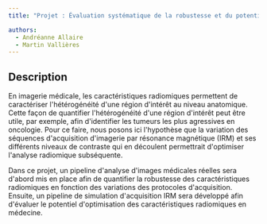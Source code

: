 ```yaml
---
title: "Projet : Évaluation systématique de la robustesse et du potentiel d'exploitation des caractéristiques radiomiques en imagerie par résonance magnétique"

authors:
  - Andréanne Allaire
  - Martin Vallières
---
```


## Description

En imagerie médicale, les caractéristiques radiomiques permettent de caractériser l'hétérogénéité d'une région 
d'intérêt au niveau anatomique. Cette façon de quantifier l'hétérogénéité d'une région d'intérêt peut être utile, 
par exemple, afin d'identifier les tumeurs les plus agressives en oncologie. Pour ce faire, nous posons ici 
l'hypothèse que la variation des séquences d'acquisition d'imagerie par résonance magnétique (IRM) et ses 
différents niveaux de contraste qui en découlent permettrait d'optimiser l'analyse radiomique subséquente. 

Dans ce projet, un pipeline d'analyse d'images médicales réelles sera d'abord mis en place afin de quantifier 
la robustesse des caractéristiques radiomiques en fonction des variations des protocoles d'acquisition. Ensuite, 
un pipeline de simulation d'acquisition IRM sera développé afin d'évaluer le potentiel d'optimisation des 
caractéristiques radiomiques en médecine.
